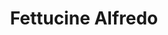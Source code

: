 ---
title: "Fettucine Alfredo"
description: "Pâtes fettucine recouvertes de notre riche sauce alfredo crémeuse."
price_s: ""
price_l: "14"
price_lg: ""
weight: "6"
hidden: true
---